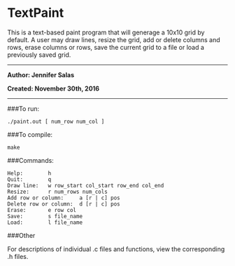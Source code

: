 # TextPaint

This is a text-based paint program that will generage a 10x10 grid by default. A user may draw lines, resize the grid, add or delete columns and rows, erase columns or rows, save the current grid to a file or load a previously saved grid.
___
**Author: Jennifer Salas**

**Created: November 30th, 2016**
___


###To run:
```
./paint.out [ num_row num_col ]
```

###To compile:
```
make
```

###Commands:
```
Help:        h
Quit:        q
Draw line:   w row_start col_start row_end col_end
Resize:      r num_rows num_cols
Add row or column:     a [r | c] pos
Delete row or column:  d [r | c] pos
Erase:       e row col
Save:        s file_name
Load:        l file_name
```

###Other

For descriptions of individual .c files and functions, view the corresponding .h files.
